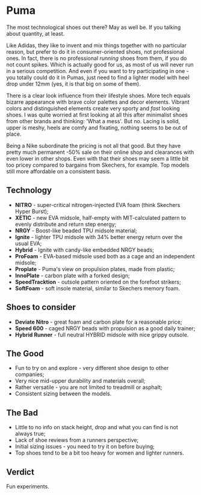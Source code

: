 # Puma

The most technological shoes out there? May as well be. If you talking about quantity, at least.

Like Adidas, they like to invent and mix things together with no particular reason, but prefer to do it in consumer-oriented shoes, not professional ones. In fact, there is no professional *running* shoes from them, if you do not count spikes. Which is actually good for us, as most of us will never run in a serious competition. And even if you want to try participating in one - you totally could do it in Pumas, just need to find a lighter model with heel drop under 12mm (yes, it is that big on some of them).

There is a clear look influence from their lifestyle shoes. More tech equals bizarre appearance with brave color palettes and decor elements. Vibrant colors and distinguished elements create very sporty and *fast* looking shoes. I was quite worried at first looking at all this after minimalist shoes from other brands and thinking: 'What a mess'. But no. Lacing is solid, upper is meshy, heels are comfy and fixating, nothing seems to be out of place.

Being a Nike subordinate the pricing is not all that good. But they have pretty much permanent -50% sale on their online shop and clearances with even lower in other shops. Even with that their shoes may seem a little bit too pricey compared to bargains from Skechers, for example. Top models still more affordable on a consistent basis.

## Technology

- **NITRO** - super-critical nitrogen-injected EVA foam (think Skechers Hyper Burst);
- **XETIC** - new EVA midsole, half-empty with MIT-calculated pattern to evenly distribute and return step energy;
- **NRGY** - Boost-like beaded TPU midsole material;
- **Ignite** - lighter TPU midsole with 34% better energy return over the usual EVA; 
- **Hybrid** - Ignite with candy-like embedded NRGY beads;
- **ProFoam** - EVA-based midsole used both as a cage and an independent midsole;
- **Proplate** - Puma's view on propulsion plates, made from plastic;
- **InnoPlate** - carbon plate with a forked design;
- **SpeedTracktion** - outsole pattern oriented on the forefoot strikers;
- **SoftFoam** - soft insole material, similar to Skechers memory foam.

## Shoes to consider

- **Deviate Nitro** - great foam and carbon plate for a reasonable price;
- **Speed 600** - caged NRGY beads with propulsion as a good daily trainer;
- **Hybrid Runner** - full neutral HYBRID midsole with nice grippy outsole.

## The Good

- Fun to try on and explore - very different shoe design to other companies;
- Very nice mid-upper durability and materials overall;
- Rather versatile - you are not limited to treadmill or asphalt;
- Consistent sizing between the models.

## The Bad 

- Little to no info on stack height, drop and what you can find is not always true;
- Lack of shoe reviews from a runners perspective;
- Initial sizing issues - you need to try it on before buying;
- Top shoes tend to be a bit too heavy for women and lighter runners.

## Verdict
Fun experiments.